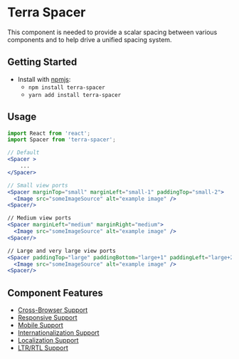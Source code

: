 # Terra Spacer

This component is needed to provide a scalar spacing between various components and to help drive a unified spacing system.

## Getting Started

- Install with [npmjs](https://www.npmjs.com):
  - `npm install terra-spacer`
  - `yarn add install terra-spacer`

## Usage

```jsx
import React from 'react';
import Spacer from 'terra-spacer';

// Default
<Spacer >
    ...
</Spacer>

// Small view ports
<Spacer marginTop="small" marginLeft="small-1" paddingTop="small-2">
  <Image src="someImageSource" alt="example image" />
<Spacer/>

// Medium view ports
<Spacer marginLeft="medium" marginRight="medium">
  <Image src="someImageSource" alt="example image" />
<Spacer/>

// Large and very large view ports
<Spacer paddingTop="large" paddingBottom="large+1" paddingLeft="large+2" marginLeft="large+4" marginRight="large+3">
  <Image src="someImageSource" alt="example image" />
<Spacer/>
```

## Component Features

 * [Cross-Browser Support](https://github.com/cerner/terra-core/wiki/Component-Features#cross-browser-support)
 * [Responsive Support](https://github.com/cerner/terra-core/wiki/Component-Features#responsive-support)
 * [Mobile Support](https://github.com/cerner/terra-core/wiki/Component-Features#mobile-support)
 * [Internationalization Support](https://github.com/cerner/terra-core/wiki/Component-Features#internationalization-i18n-support)
 * [Localization Support](https://github.com/cerner/terra-core/wiki/Component-Features#localization-support)
 * [LTR/RTL Support](https://github.com/cerner/terra-core/wiki/Component-Features#ltr--rtl-support)

